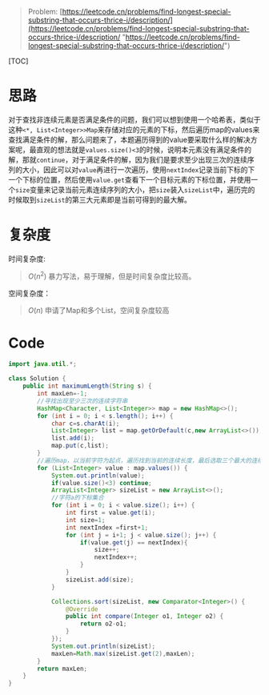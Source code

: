 > Problem: [https://leetcode.cn/problems/find-longest-special-substring-that-occurs-thrice-i/description/](https://leetcode.cn/problems/find-longest-special-substring-that-occurs-thrice-i/description/ "https://leetcode.cn/problems/find-longest-special-substring-that-occurs-thrice-i/description/")

\[TOC]

# 思路

对于查找非连续元素是否满足条件的问题，我们可以想到使用一个哈希表，类似于这种`<*, List<Integer>>Map`来存储对应的元素的下标，然后遍历map的values来查找满足条件的解，那么问题来了，本题遍历得到的value要采取什么样的解决方案呢，最直观的想法就是`values.size()<3`的时候，说明本元素没有满足条件的解，那就`continue`，对于满足条件的解，因为我们是要求至少出现三次的连续序列的大小，因此可以对`value`再进行一次遍历，使用`nextIndex`记录当前下标的下一个下标的位置，然后使用`value.get`查看下一个目标元素的下标位置，并使用一个`size`变量来记录当前元素连续序列的大小，把`size`装入`sizeList`中，遍历完的时候取到`sizeList`的第三大元素即是当前可得到的最大解。

# 复杂度

时间复杂度:

> $O(n^2)$
> 暴力写法，易于理解，但是时间复杂度比较高。

空间复杂度：

> $O(n)$
> 申请了Map和多个List，空间复杂度较高

# Code

```Java
import java.util.*;

class Solution {
    public int maximumLength(String s) {
        int maxLen=-1;
        //寻找出现至少三次的连续字符串
        HashMap<Character, List<Integer>> map = new HashMap<>();
        for (int i = 0; i < s.length(); i++) {
            char c=s.charAt(i);
            List<Integer> list = map.getOrDefault(c,new ArrayList<>());
            list.add(i);
            map.put(c,list);
        }
        //遍历map，以当前字符为起点，遍历找到当前的连续长度，最后选取三个最大的连续长度的最大值
        for (List<Integer> value : map.values()) {
            System.out.println(value);
            if(value.size()<3) continue;
            ArrayList<Integer> sizeList = new ArrayList<>();
            //字符a的下标集合
            for (int i = 0; i < value.size(); i++) {
                int first = value.get(i);
                int size=1;
                int nextIndex =first+1;
                for (int j = i+1; j < value.size(); j++) {
                    if(value.get(j) == nextIndex){
                        size++;
                        nextIndex++;
                    }
                }
                sizeList.add(size);
            }

            Collections.sort(sizeList, new Comparator<Integer>() {
                @Override
                public int compare(Integer o1, Integer o2) {
                    return o2-o1;
                }
            });
            System.out.println(sizeList);
            maxLen=Math.max(sizeList.get(2),maxLen);
        }
        return maxLen;
    }
}
```

